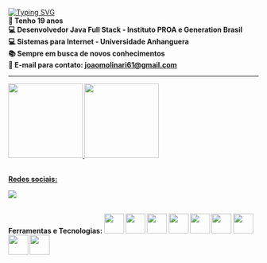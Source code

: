 <a href="https://git.io/typing-svg"><img src="https://readme-typing-svg.herokuapp.com?font=Chubby+Cheeks&weight=900&size=30&pause=1010&color=7100F7&background=9F00FF00&center=true&multiline=true&width=435&lines=SEJAM+BEM-VINDOS" alt="Typing SVG" /></a>
<br>
<strong>💬 Tenho 19 anos <strong>
<br>
<strong>💻 Desenvolvedor Java Full Stack - Instituto PROA e Generation Brasil </strong>
<br>
<strong>💻 Sistemas para Internet - Universidade Anhanguera <strong>
<br>
<strong>📚 Sempre em busca de novos conhecimentos <strong>
<br>
<strong>💬 E-mail para contato: joaomolinari61@gmail.com

<hr>
 
<div>
<a href="https://github.com/joaomolinari">
<img height="150em" src="https://github-readme-stats.vercel.app/api/top-langs/?username=joaomolinari&layout=compact&langs_count=7&theme=dracula"/>
<img height="150em" src="https://github-readme-stats.vercel.app/api?username=joaomolinari&show_icons=true&theme=dracula&include_all_commits=true&count_private=true"/>
</div>

<br>
 
Redes sociais: 
 <div>
 <a href="https://www.linkedin.com/in/jo%C3%A3o-vitor-a-molinari-1b7350212/" target="_blank"><img src="https://img.shields.io/badge/-LinkedIn-%230077B5?style=for-the-badge&logo=linkedin&logoColor=white" target="_blank"></a>   
 </div>
 
 <br>
 
Ferramentas e Tecnologias: <img src="https://cdn.jsdelivr.net/gh/devicons/devicon/icons/git/git-original.svg" width="40" height="40"/>
<img src="https://cdn.jsdelivr.net/gh/devicons/devicon/icons/html5/html5-original.svg" width="40" height="40"/>
<img src="https://cdn.jsdelivr.net/gh/devicons/devicon/icons/css3/css3-original.svg" width="40" height="40"/>
<img src="https://cdn.jsdelivr.net/gh/devicons/devicon/icons/javascript/javascript-original.svg" width="40" height="40"/>
<img src="https://cdn.jsdelivr.net/gh/devicons/devicon/icons/react/react-original.svg" width="40" height="40"/>
<img src="https://cdn.jsdelivr.net/gh/devicons/devicon/icons/bootstrap/bootstrap-original.svg" width="40" height="40"/>
<img src="https://cdn.jsdelivr.net/gh/devicons/devicon/icons/java/java-original.svg" width="40" height="40" />
<img src="https://cdn.jsdelivr.net/gh/devicons/devicon/icons/spring/spring-original.svg" width="40" height="40" />
<img src="https://cdn.jsdelivr.net/gh/devicons/devicon/icons/mysql/mysql-original-wordmark.svg"  width="40" height="40"/>
          
          
          
